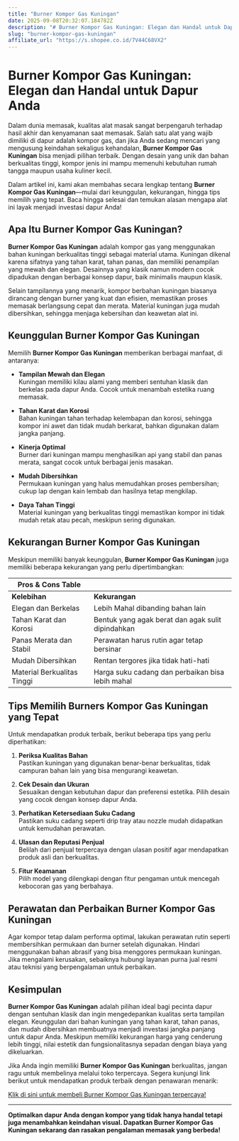 ```yaml
---
title: "Burner Kompor Gas Kuningan"
date: 2025-09-08T20:32:07.184782Z
description: "# Burner Kompor Gas Kuningan: Elegan dan Handal untuk Dapur Anda..."
slug: "burner-kompor-gas-kuningan"
affiliate_url: "https://s.shopee.co.id/7V44C68VX2"
---
```

# Burner Kompor Gas Kuningan: Elegan dan Handal untuk Dapur Anda

Dalam dunia memasak, kualitas alat masak sangat berpengaruh terhadap hasil akhir dan kenyamanan saat memasak. Salah satu alat yang wajib dimiliki di dapur adalah kompor gas, dan jika Anda sedang mencari yang mengusung keindahan sekaligus kehandalan, **Burner Kompor Gas Kuningan** bisa menjadi pilihan terbaik. Dengan desain yang unik dan bahan berkualitas tinggi, kompor jenis ini mampu memenuhi kebutuhan rumah tangga maupun usaha kuliner kecil.

Dalam artikel ini, kami akan membahas secara lengkap tentang **Burner Kompor Gas Kuningan**—mulai dari keunggulan, kekurangan, hingga tips memilih yang tepat. Baca hingga selesai dan temukan alasan mengapa alat ini layak menjadi investasi dapur Anda!

## Apa Itu Burner Kompor Gas Kuningan?

**Burner Kompor Gas Kuningan** adalah kompor gas yang menggunakan bahan kuningan berkualitas tinggi sebagai material utama. Kuningan dikenal karena sifatnya yang tahan karat, tahan panas, dan memiliki penampilan yang mewah dan elegan. Desainnya yang klasik namun modern cocok dipadukan dengan berbagai konsep dapur, baik minimalis maupun klasik.

Selain tampilannya yang menarik, kompor berbahan kuningan biasanya dirancang dengan burner yang kuat dan efisien, memastikan proses memasak berlangsung cepat dan merata. Material kuningan juga mudah dibersihkan, sehingga menjaga kebersihan dan keawetan alat ini.

## Keunggulan Burner Kompor Gas Kuningan

Memilih **Burner Kompor Gas Kuningan** memberikan berbagai manfaat, di antaranya:

- **Tampilan Mewah dan Elegan**  
  Kuningan memiliki kilau alami yang memberi sentuhan klasik dan berkelas pada dapur Anda. Cocok untuk menambah estetika ruang memasak.

- **Tahan Karat dan Korosi**  
  Bahan kuningan tahan terhadap kelembapan dan korosi, sehingga kompor ini awet dan tidak mudah berkarat, bahkan digunakan dalam jangka panjang.

- **Kinerja Optimal**  
  Burner dari kuningan mampu menghasilkan api yang stabil dan panas merata, sangat cocok untuk berbagai jenis masakan.

- **Mudah Dibersihkan**  
  Permukaan kuningan yang halus memudahkan proses pembersihan; cukup lap dengan kain lembab dan hasilnya tetap mengkilap.

- **Daya Tahan Tinggi**  
  Material kuningan yang berkualitas tinggi memastikan kompor ini tidak mudah retak atau pecah, meskipun sering digunakan.

## Kekurangan Burner Kompor Gas Kuningan

Meskipun memiliki banyak keunggulan, **Burner Kompor Gas Kuningan** juga memiliki beberapa kekurangan yang perlu dipertimbangkan:

| Pros & Cons Table |                                |
|---------------------|--------------------------------|
| **Kelebihan**       | **Kekurangan**                 |
| Elegan dan Berkelas | Lebih Mahal dibanding bahan lain  |
| Tahan Karat dan Korosi | Bentuk yang agak berat dan agak sulit dipindahkan |
| Panas Merata dan Stabil | Perawatan harus rutin agar tetap bersinar |
| Mudah Dibersihkan | Rentan tergores jika tidak hati-hati |
| Material Berkualitas Tinggi | Harga suku cadang dan perbaikan bisa lebih mahal |

## Tips Memilih Burners Kompor Gas Kuningan yang Tepat

Untuk mendapatkan produk terbaik, berikut beberapa tips yang perlu diperhatikan:

1. **Periksa Kualitas Bahan**  
   Pastikan kuningan yang digunakan benar-benar berkualitas, tidak campuran bahan lain yang bisa mengurangi keawetan.

2. **Cek Desain dan Ukuran**  
   Sesuaikan dengan kebutuhan dapur dan preferensi estetika. Pilih desain yang cocok dengan konsep dapur Anda.

3. **Perhatikan Ketersediaan Suku Cadang**  
   Pastikan suku cadang seperti drip tray atau nozzle mudah didapatkan untuk kemudahan perawatan.

4. **Ulasan dan Reputasi Penjual**  
   Belilah dari penjual terpercaya dengan ulasan positif agar mendapatkan produk asli dan berkualitas.

5. **Fitur Keamanan**  
   Pilih model yang dilengkapi dengan fitur pengaman untuk mencegah kebocoran gas yang berbahaya.

## Perawatan dan Perbaikan Burner Kompor Gas Kuningan

Agar kompor tetap dalam performa optimal, lakukan perawatan rutin seperti membersihkan permukaan dan burner setelah digunakan. Hindari menggunakan bahan abrasif yang bisa menggores permukaan kuningan. Jika mengalami kerusakan, sebaiknya hubungi layanan purna jual resmi atau teknisi yang berpengalaman untuk perbaikan.

## Kesimpulan

**Burner Kompor Gas Kuningan** adalah pilihan ideal bagi pecinta dapur dengan sentuhan klasik dan ingin mengedepankan kualitas serta tampilan elegan. Keunggulan dari bahan kuningan yang tahan karat, tahan panas, dan mudah dibersihkan membuatnya menjadi investasi jangka panjang untuk dapur Anda. Meskipun memiliki kekurangan harga yang cenderung lebih tinggi, nilai estetik dan fungsionalitasnya sepadan dengan biaya yang dikeluarkan.

Jika Anda ingin memiliki **Burner Kompor Gas Kuningan** berkualitas, jangan ragu untuk membelinya melalui toko terpercaya. Segera kunjungi link berikut untuk mendapatkan produk terbaik dengan penawaran menarik:

[Klik di sini untuk membeli Burner Kompor Gas Kuningan terpercaya!](https://s.shopee.co.id/7V44C68VX2)

---

**Optimalkan dapur Anda dengan kompor yang tidak hanya handal tetapi juga menambahkan keindahan visual. Dapatkan Burner Kompor Gas Kuningan sekarang dan rasakan pengalaman memasak yang berbeda!**